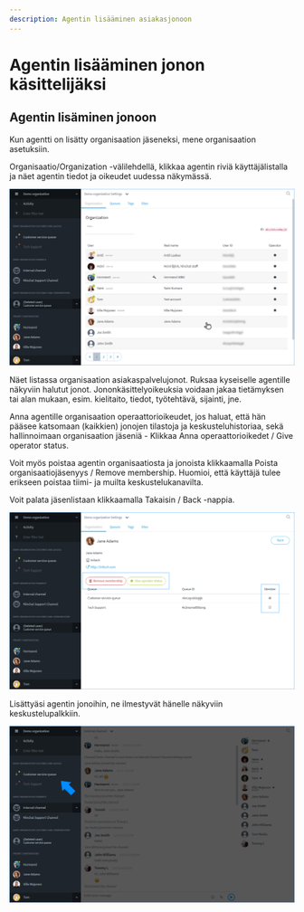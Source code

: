 ```yaml
---
description: Agentin lisääminen asiakasjonoon
---
```


# Agentin lisääminen jonon käsittelijäksi

## Agentin lisäminen jonoon

Kun agentti on lisätty organisaation jäseneksi, mene organisaation asetuksiin.

Organisaatio/Organization -välilehdellä, klikkaa agentin riviä käyttäjälistalla ja näet agentin tiedot ja oikeudet uudessa näkymässä.

![Organisaation j&#xE4;senlista](../.gitbook/assets/organization-organization%20%281%29.png)

Näet listassa organisaation asiakaspalvelujonot. Ruksaa kyseiselle agentille näkyviin halutut jonot. Jononkäsittelyoikeuksia voidaan jakaa tietämyksen tai alan mukaan, esim. kielitaito, tiedot, työtehtävä, sijainti, jne.

Anna agentille organisaation operaattorioikeudet, jos haluat, että hän pääsee katsomaan \(kaikkien\) jonojen tilastoja ja keskusteluhistoriaa, sekä hallinnoimaan organisaation jäseniä - Klikkaa Anna operaattorioikedet / Give operator status.

Voit myös poistaa agentin organisaatiosta ja jonoista klikkaamalla Poista organisaatiojäsenyys / Remove membership. Huomioi, että käyttäjä tulee erikseen poistaa tiimi- ja muilta keskustelukanavilta.

Voit palata jäsenlistaan klikkaamalla Takaisin / Back -nappia.

![Organisaation j&#xE4;senen oikeudet](../.gitbook/assets/organization-user.png)

Lisättyäsi agentin jonoihin, ne ilmestyvät hänelle näkyviin keskustelupalkkiin.

![](../.gitbook/assets/organization-queue-shown.png)



